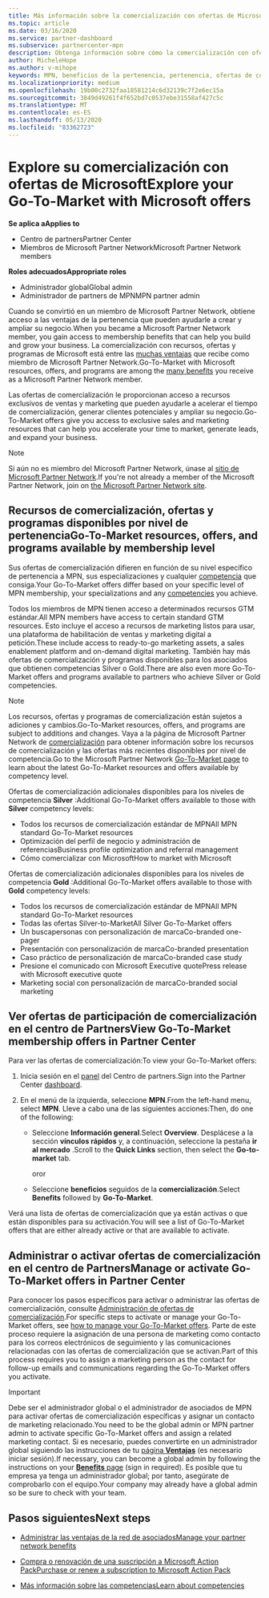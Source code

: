 ```yaml
---
title: Más información sobre la comercialización con ofertas de Microsoft
ms.topic: article
ms.date: 03/16/2020
ms.service: partner-dashboard
ms.subservice: partnercenter-mpn
description: Obtenga información sobre cómo la comercialización con ofertas de Microsoft puede ayudar a acelerar el tiempo de comercialización, generar clientes potenciales y ampliar su negocio.
author: MicheleHope
ms.author: v-mihope
keywords: MPN, beneficios de la pertenencia, pertenencia, ofertas de comercialización, comercialización en el mercado con Microsoft, la participación en el mercado, la membresía Gold, la pertenencia a Silver
ms.localizationpriority: medium
ms.openlocfilehash: 19b00c2732faa18581214c6d32139c7f2e6ec15a
ms.sourcegitcommit: 3849d49261f4f652bd7c0537ebe31558af427c5c
ms.translationtype: MT
ms.contentlocale: es-ES
ms.lasthandoff: 05/13/2020
ms.locfileid: "83362723"
---
```

# <a name="explore-your-go-to-market-with-microsoft-offers"></a><span data-ttu-id="5ab9c-104">Explore su comercialización con ofertas de Microsoft</span><span class="sxs-lookup"><span data-stu-id="5ab9c-104">Explore your Go-To-Market with Microsoft offers</span></span>

<span data-ttu-id="5ab9c-105">**Se aplica a**</span><span class="sxs-lookup"><span data-stu-id="5ab9c-105">**Applies to**</span></span>

- <span data-ttu-id="5ab9c-106">Centro de partners</span><span class="sxs-lookup"><span data-stu-id="5ab9c-106">Partner Center</span></span>
- <span data-ttu-id="5ab9c-107">Miembros de Microsoft Partner Network</span><span class="sxs-lookup"><span data-stu-id="5ab9c-107">Microsoft Partner Network members</span></span>

<span data-ttu-id="5ab9c-108">**Roles adecuados**</span><span class="sxs-lookup"><span data-stu-id="5ab9c-108">**Appropriate roles**</span></span>

- <span data-ttu-id="5ab9c-109">Administrador global</span><span class="sxs-lookup"><span data-stu-id="5ab9c-109">Global admin</span></span>
- <span data-ttu-id="5ab9c-110">Administrador de partners de MPN</span><span class="sxs-lookup"><span data-stu-id="5ab9c-110">MPN partner admin</span></span>

<span data-ttu-id="5ab9c-111">Cuando se convirtió en un miembro de Microsoft Partner Network, obtiene acceso a las ventajas de la pertenencia que pueden ayudarle a crear y ampliar su negocio.</span><span class="sxs-lookup"><span data-stu-id="5ab9c-111">When you became a Microsoft Partner Network member, you gain access to membership benefits that can help you build and grow your business.</span></span> <span data-ttu-id="5ab9c-112">La comercialización con recursos, ofertas y programas de Microsoft está entre las [muchas ventajas](https://partner.microsoft.com/manage-your-partner-network-benefits) que recibe como miembro de Microsoft Partner Network.</span><span class="sxs-lookup"><span data-stu-id="5ab9c-112">Go-To-Market with Microsoft  resources, offers, and programs are among the [many benefits](https://partner.microsoft.com/manage-your-partner-network-benefits) you receive as a Microsoft Partner Network member.</span></span>

<span data-ttu-id="5ab9c-113">Las ofertas de comercialización le proporcionan acceso a recursos exclusivos de ventas y marketing que pueden ayudarle a acelerar el tiempo de comercialización, generar clientes potenciales y ampliar su negocio.</span><span class="sxs-lookup"><span data-stu-id="5ab9c-113">Go-To-Market offers give you access to exclusive sales and marketing resources that can help you accelerate your time to market, generate leads, and expand your business.</span></span>

>[!NOTE]
><span data-ttu-id="5ab9c-114">Si aún no es miembro del Microsoft Partner Network, únase al [sitio de Microsoft Partner Network](https://partner.microsoft.com/membership).</span><span class="sxs-lookup"><span data-stu-id="5ab9c-114">If you're not already a member of the Microsoft Partner Network, join on [the Microsoft Partner Network site](https://partner.microsoft.com/membership).</span></span>

## <a name="go-to-market-resources-offers-and-programs-available-by-membership-level"></a><span data-ttu-id="5ab9c-115">Recursos de comercialización, ofertas y programas disponibles por nivel de pertenencia</span><span class="sxs-lookup"><span data-stu-id="5ab9c-115">Go-To-Market resources, offers, and programs available by membership level</span></span>

<span data-ttu-id="5ab9c-116">Sus ofertas de comercialización difieren en función de su nivel específico de pertenencia a MPN, sus especializaciones y cualquier [competencia](learn-about-competencies.md) que consiga.</span><span class="sxs-lookup"><span data-stu-id="5ab9c-116">Your Go-To-Market offers differ based on your specific level of MPN membership, your specializations and any [competencies](learn-about-competencies.md) you achieve.</span></span>

<span data-ttu-id="5ab9c-117">Todos los miembros de MPN tienen acceso a determinados recursos GTM estándar.</span><span class="sxs-lookup"><span data-stu-id="5ab9c-117">All MPN members have access to certain standard GTM resources.</span></span> <span data-ttu-id="5ab9c-118">Esto incluye el acceso a recursos de marketing listos para usar, una plataforma de habilitación de ventas y marketing digital a petición.</span><span class="sxs-lookup"><span data-stu-id="5ab9c-118">These include access to ready-to-go marketing assets, a sales enablement platform and on-demand digital marketing.</span></span> <span data-ttu-id="5ab9c-119">También hay más ofertas de comercialización y programas disponibles para los asociados que obtienen competencias Silver o Gold.</span><span class="sxs-lookup"><span data-stu-id="5ab9c-119">There are also even more Go-To-Market offers and programs available to partners who achieve Silver or Gold competencies.</span></span>

>[!NOTE]
><span data-ttu-id="5ab9c-120">Los recursos, ofertas y programas de comercialización están sujetos a adiciones y cambios.</span><span class="sxs-lookup"><span data-stu-id="5ab9c-120">Go-To-Market resources, offers, and programs are subject to additions and changes.</span></span> <span data-ttu-id="5ab9c-121">Vaya a la página de Microsoft Partner Network de [comercialización](https://partner.microsoft.com/membership/go-to-market) para obtener información sobre los recursos de comercialización y las ofertas más recientes disponibles por nivel de competencia.</span><span class="sxs-lookup"><span data-stu-id="5ab9c-121">Go to the Microsoft Partner Network [Go-To-Market page](https://partner.microsoft.com/membership/go-to-market) to learn about the latest Go-To-Market resources and offers available by competency level.</span></span>

<span data-ttu-id="5ab9c-122">Ofertas de comercialización adicionales disponibles para los niveles de competencia **Silver** :</span><span class="sxs-lookup"><span data-stu-id="5ab9c-122">Additional Go-To-Market offers available to those with **Silver** competency levels:</span></span>

- <span data-ttu-id="5ab9c-123">Todos los recursos de comercialización estándar de MPN</span><span class="sxs-lookup"><span data-stu-id="5ab9c-123">All MPN standard Go-To-Market resources</span></span>
- <span data-ttu-id="5ab9c-124">Optimización del perfil de negocio y administración de referencias</span><span class="sxs-lookup"><span data-stu-id="5ab9c-124">Business profile optimization and referral management</span></span>
- <span data-ttu-id="5ab9c-125">Cómo comercializar con Microsoft</span><span class="sxs-lookup"><span data-stu-id="5ab9c-125">How to market with Microsoft</span></span>

<span data-ttu-id="5ab9c-126">Ofertas de comercialización adicionales disponibles para los niveles de competencia **Gold** :</span><span class="sxs-lookup"><span data-stu-id="5ab9c-126">Additional Go-To-Market offers available to those with **Gold** competency levels:</span></span>

- <span data-ttu-id="5ab9c-127">Todos los recursos de comercialización estándar de MPN</span><span class="sxs-lookup"><span data-stu-id="5ab9c-127">All MPN standard Go-To-Market resources</span></span>
- <span data-ttu-id="5ab9c-128">Todas las ofertas Silver-to-Market</span><span class="sxs-lookup"><span data-stu-id="5ab9c-128">All Silver Go-To-Market offers</span></span>
- <span data-ttu-id="5ab9c-129">Un buscapersonas con personalización de marca</span><span class="sxs-lookup"><span data-stu-id="5ab9c-129">Co-branded one-pager</span></span>
- <span data-ttu-id="5ab9c-130">Presentación con personalización de marca</span><span class="sxs-lookup"><span data-stu-id="5ab9c-130">Co-branded presentation</span></span>
- <span data-ttu-id="5ab9c-131">Caso práctico de personalización de marca</span><span class="sxs-lookup"><span data-stu-id="5ab9c-131">Co-branded case study</span></span>
- <span data-ttu-id="5ab9c-132">Presione el comunicado con Microsoft Executive quote</span><span class="sxs-lookup"><span data-stu-id="5ab9c-132">Press release with Microsoft executive quote</span></span>
- <span data-ttu-id="5ab9c-133">Marketing social con personalización de marca</span><span class="sxs-lookup"><span data-stu-id="5ab9c-133">Co-branded social marketing</span></span>

## <a name="view-go-to-market-membership-offers-in-partner-center"></a><span data-ttu-id="5ab9c-134">Ver ofertas de participación de comercialización en el centro de Partners</span><span class="sxs-lookup"><span data-stu-id="5ab9c-134">View Go-To-Market membership offers in Partner Center</span></span>

<span data-ttu-id="5ab9c-135">Para ver las ofertas de comercialización:</span><span class="sxs-lookup"><span data-stu-id="5ab9c-135">To view your Go-To-Market offers:</span></span>

1. <span data-ttu-id="5ab9c-136">Inicia sesión en el [panel]( https://docs.microsoft.com/partner-center/) del Centro de partners.</span><span class="sxs-lookup"><span data-stu-id="5ab9c-136">Sign into the Partner Center [dashboard]( https://docs.microsoft.com/partner-center/).</span></span>

2. <span data-ttu-id="5ab9c-137">En el menú de la izquierda, seleccione **MPN**.</span><span class="sxs-lookup"><span data-stu-id="5ab9c-137">From the left-hand menu, select **MPN**.</span></span> <span data-ttu-id="5ab9c-138">Lleve a cabo una de las siguientes acciones:</span><span class="sxs-lookup"><span data-stu-id="5ab9c-138">Then, do one of the following:</span></span>

    - <span data-ttu-id="5ab9c-139">Seleccione **Información general**.</span><span class="sxs-lookup"><span data-stu-id="5ab9c-139">Select **Overview**.</span></span> <span data-ttu-id="5ab9c-140">Desplácese a la sección **vínculos rápidos** y, a continuación, seleccione la pestaña **ir al mercado** .</span><span class="sxs-lookup"><span data-stu-id="5ab9c-140">Scroll to the **Quick Links** section, then select the **Go-to-market** tab.</span></span>

      <span data-ttu-id="5ab9c-141">or</span><span class="sxs-lookup"><span data-stu-id="5ab9c-141">or</span></span>

    - <span data-ttu-id="5ab9c-142">Seleccione **beneficios** seguidos de la **comercialización**.</span><span class="sxs-lookup"><span data-stu-id="5ab9c-142">Select **Benefits** followed by **Go-To-Market**.</span></span>

<span data-ttu-id="5ab9c-143">Verá una lista de ofertas de comercialización que ya están activas o que están disponibles para su activación.</span><span class="sxs-lookup"><span data-stu-id="5ab9c-143">You will see a list of Go-To-Market offers that are either already active or that are available to activate.</span></span>

## <a name="manage-or-activate-go-to-market-offers-in-partner-center"></a><span data-ttu-id="5ab9c-144">Administrar o activar ofertas de comercialización en el centro de Partners</span><span class="sxs-lookup"><span data-stu-id="5ab9c-144">Manage or activate Go-To-Market offers in Partner Center</span></span>

<span data-ttu-id="5ab9c-145">Para conocer los pasos específicos para activar o administrar las ofertas de comercialización, consulte [Administración de ofertas de comercialización](manage-your-partner-network-benefits.md#manage-go-to-market-offers).</span><span class="sxs-lookup"><span data-stu-id="5ab9c-145">For specific steps to activate or manage your Go-To-Market offers, see [how to manage your Go-To-Market offers](manage-your-partner-network-benefits.md#manage-go-to-market-offers).</span></span> <span data-ttu-id="5ab9c-146">Parte de este proceso requiere la asignación de una persona de marketing como contacto para los correos electrónicos de seguimiento y las comunicaciones relacionadas con las ofertas de comercialización que se activan.</span><span class="sxs-lookup"><span data-stu-id="5ab9c-146">Part of this process requires you to assign a marketing person as the contact for follow-up emails and communications regarding the Go-To-Market offers you activate.</span></span>

>[!IMPORTANT]
><span data-ttu-id="5ab9c-147">Debe ser el administrador global o el administrador de asociados de MPN para activar ofertas de comercialización específicas y asignar un contacto de marketing relacionado.</span><span class="sxs-lookup"><span data-stu-id="5ab9c-147">You need to be the global admin or MPN partner admin to activate specific Go-To-Market offers and assign a related marketing contact.</span></span> <span data-ttu-id="5ab9c-148">Si es necesario, puedes convertirte en un administrador global siguiendo las instrucciones de tu [página **Ventajas**](https://partnercenter.microsoft.com/pcv/partnership/benefits) (es necesario iniciar sesión).</span><span class="sxs-lookup"><span data-stu-id="5ab9c-148">If necessary, you can become a global admin by following the instructions on your [**Benefits** page](https://partnercenter.microsoft.com/pcv/partnership/benefits) (sign in required).</span></span> <span data-ttu-id="5ab9c-149">Es posible que tu empresa ya tenga un administrador global; por tanto, asegúrate de comprobarlo con el equipo.</span><span class="sxs-lookup"><span data-stu-id="5ab9c-149">Your company may already have a global admin so be sure to check with your team.</span></span>

## <a name="next-steps"></a><span data-ttu-id="5ab9c-150">Pasos siguientes</span><span class="sxs-lookup"><span data-stu-id="5ab9c-150">Next steps</span></span>

- [<span data-ttu-id="5ab9c-151">Administrar las ventajas de la red de asociados</span><span class="sxs-lookup"><span data-stu-id="5ab9c-151">Manage your partner network benefits</span></span>](manage-your-partner-network-benefits.md)

- [<span data-ttu-id="5ab9c-152">Compra o renovación de una suscripción a Microsoft Action Pack</span><span class="sxs-lookup"><span data-stu-id="5ab9c-152">Purchase or renew a subscription to Microsoft Action Pack</span></span>](mpn-get-action-pack.md)

- [<span data-ttu-id="5ab9c-153">Más información sobre las competencias</span><span class="sxs-lookup"><span data-stu-id="5ab9c-153">Learn about competencies</span></span>](learn-about-competencies.md)
